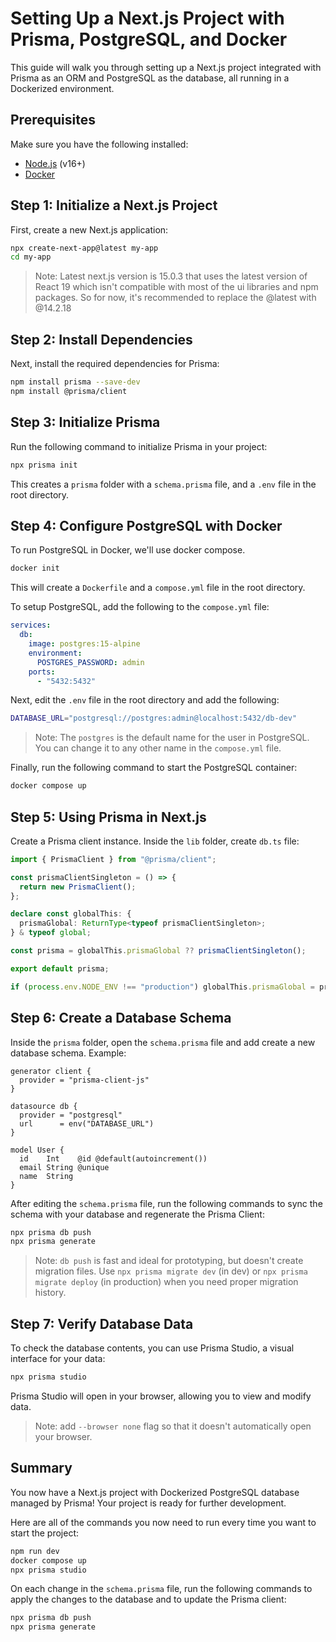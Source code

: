 
# Setting Up a Next.js Project with Prisma, PostgreSQL, and Docker

This guide will walk you through setting up a Next.js project integrated with Prisma as an ORM and PostgreSQL as the database, all running in a Dockerized environment.

## Prerequisites

Make sure you have the following installed:

- [Node.js](https://nodejs.org/) (v16+)
- [Docker](https://www.docker.com/)

## Step 1: Initialize a Next.js Project

First, create a new Next.js application:

```bash
npx create-next-app@latest my-app
cd my-app
```

> Note: Latest next.js version is 15.0.3 that uses the latest version of React 19 which isn't compatible with most of the ui libraries and npm packages. So for now, it's recommended to replace the @latest with @14.2.18

## Step 2: Install Dependencies

Next, install the required dependencies for Prisma:

```bash
npm install prisma --save-dev
npm install @prisma/client
```

## Step 3: Initialize Prisma

Run the following command to initialize Prisma in your project:

```bash
npx prisma init
```

This creates a `prisma` folder with a `schema.prisma` file, and a `.env` file in the root directory.

## Step 4: Configure PostgreSQL with Docker

To run PostgreSQL in Docker, we'll use docker compose.

```bash
docker init
```

This will create a `Dockerfile` and a `compose.yml` file in the root directory.

To setup PostgreSQL, add the following to the `compose.yml` file:

```yml
services:
  db:
    image: postgres:15-alpine
    environment:
      POSTGRES_PASSWORD: admin
    ports:
      - "5432:5432"
```

Next, edit the `.env` file in the root directory and add the following:

```bash
DATABASE_URL="postgresql://postgres:admin@localhost:5432/db-dev"
```

> Note: The `postgres` is the default name for the user in PostgreSQL. You can change it to any other name in the `compose.yml` file.

Finally, run the following command to start the PostgreSQL container:

```bash
docker compose up
```

## Step 5: Using Prisma in Next.js

Create a Prisma client instance. Inside the `lib` folder, create `db.ts` file:

```ts
import { PrismaClient } from "@prisma/client";

const prismaClientSingleton = () => {
  return new PrismaClient();
};

declare const globalThis: {
  prismaGlobal: ReturnType<typeof prismaClientSingleton>;
} & typeof global;

const prisma = globalThis.prismaGlobal ?? prismaClientSingleton();

export default prisma;

if (process.env.NODE_ENV !== "production") globalThis.prismaGlobal = prisma;
```

## Step 6: Create a Database Schema

Inside the `prisma` folder, open the `schema.prisma` file and add create a new database schema. Example:

```prisma
generator client {
  provider = "prisma-client-js"
}

datasource db {
  provider = "postgresql"
  url      = env("DATABASE_URL")
}

model User {
  id    Int    @id @default(autoincrement())
  email String @unique
  name  String
}
```

After editing the `schema.prisma` file, run the following commands to sync the schema with your database and regenerate the Prisma Client:

```bash
npx prisma db push
npx prisma generate
```
> Note: `db push` is fast and ideal for prototyping, but doesn't create migration files. Use `npx prisma migrate dev` (in dev) or `npx prisma migrate deploy` (in production) when you need proper migration history.

## Step 7: Verify Database Data

To check the database contents, you can use Prisma Studio, a visual interface for your data:

```bash
npx prisma studio
```

Prisma Studio will open in your browser, allowing you to view and modify data.

> Note: add `--browser none` flag so that it doesn't automatically open your browser.

## Summary

You now have a Next.js project with Dockerized PostgreSQL database managed by Prisma! Your project is ready for further development.

Here are all of the commands you now need to run every time you want to start the project:

```bash
npm run dev
docker compose up
npx prisma studio
```

On each change in the `schema.prisma` file, run the following commands to apply the changes to the database and to update the Prisma client:

```bash
npx prisma db push
npx prisma generate
```
